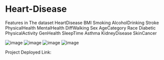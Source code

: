 # Heart-Disease


Features in The dataset 
HeartDisease 
BMI
Smoking 
AlcoholDrinking 
Stroke
PhysicalHealth
MentalHealth
DiffWalking 
Sex 
AgeCategory
Race 
Diabetic 
PhysicalActivity 
GenHealth 
SleepTime
Asthma 
KidneyDisease 
SkinCancer




![image](https://user-images.githubusercontent.com/67466611/177272741-b56dbe43-164e-4f46-ad03-811cf9bf329a.png)
![image](https://user-images.githubusercontent.com/67466611/177272839-f980d3b5-c367-4bc8-8487-1ffb40a1ef6b.png)
![image](https://user-images.githubusercontent.com/67466611/177272925-bf0daa29-88ae-4f83-887d-1a66cc06681d.png)
![image](https://user-images.githubusercontent.com/67466611/177272983-9d265863-b58e-4b45-b6dc-82b6c1bcf06a.png)



Project Deployed Link: 
